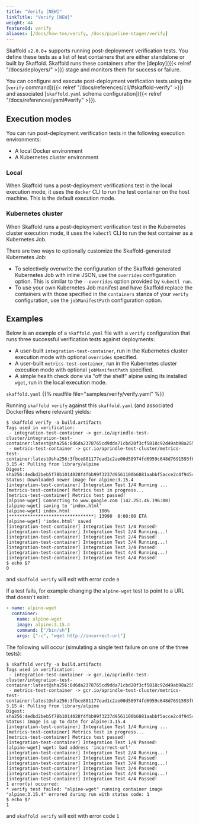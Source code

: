 ```yaml
---
title: "Verify [NEW]"
linkTitle: "Verify [NEW]"
weight: 44
featureId: verify
aliases: [/docs/how-tos/verify, /docs/pipeline-stages/verify]
---
```


Skaffold `v2.0.0`+ supports running post-deployment verification tests. You define these tests as a list of test containers that are either standalone or built by Skaffold. Skaffold runs these containers after the [deploy]({{< relref "/docs/deployers/" >}}) stage and monitors them for success or failure.

You can configure and execute post-deployment verification tests using the [`verify` command]({{< relref "/docs/references/cli/#skaffold-verify" >}}) and associated [`skaffold.yaml` schema configuration]({{< relref "/docs/references/yaml#verify" >}}).

## Execution modes

You can run post-deployment verification tests in the following execution environments:

* A local Docker environment
* A Kubernetes cluster environment

### Local

When Skaffold runs a post-deployment verifications test in the local execution mode, it uses the `docker` CLI to run the test container on the host machine. This is the default execution mode.

### Kubernetes cluster

When Skaffold runs a post-deployment verification test in the Kubernetes cluster execution mode, it uses the `kubectl` CLI to run the test container as a Kubernetes Job.

There are two ways to optionally customize the Skaffold-generated Kubernetes Job:

* To selectively overwrite the configuration of the Skaffold-generated Kubernetes Job with inline JSON, use the `overrides` configuration option. This is similar to the `--overrides` option provided by `kubectl run`.
* To use your own Kubernetes Job manifest and have Skaffold replace the containers with those specified in the `containers` stanza of your `verify` configuration, use the `jobManifestPath` configuration option.

## Examples

Below is an example of a `skaffold.yaml` file with a `verify` configuration that runs three successful verification tests against deployments:

* A user-built `integration-test-container`, run in the Kubernetes cluster execution mode with optional `overrides` specified.
* A user-built `metrics-test-container`, run in the Kubernetes cluster execution mode with optional `jobManifestPath` specified.
* A simple health check done via "off the shelf" alpine using its installed `wget`, run in the local execution mode.

`skaffold.yaml`
{{% readfile file="samples/verify/verify.yaml" %}}


Running `skaffold verify` against this `skaffold.yaml` (and associated Dockerfiles where relevant) yields:
``` console
$ skaffold verify -a build.artifacts 
Tags used in verification:
 - integration-test-container -> gcr.io/aprindle-test-cluster/integration-test-container:latest@sha256:6d6da2378765cd9dda71cbd20f3cf5818c92d49ab98a2554de12d034613dfa6a
 - metrics-test-container -> gcr.io/aprindle-test-cluster/metrics-test-container:latest@sha256:3fbce881177ead1c2ae00d58974fd6959c648d7691593f6448892c04139355f7
3.15.4: Pulling from library/alpine
Digest: sha256:4edbd2beb5f78b1014028f4fbb99f3237d9561100b6881aabbf5acce2c4f9454
Status: Downloaded newer image for alpine:3.15.4
[integration-test-container] Integration Test 1/4 Running ...
[metrics-test-container] Metrics test in progress...
[metrics-test-container] Metrics test passed!
[alpine-wget] Connecting to www.google.com (142.251.46.196:80)
[alpine-wget] saving to 'index.html'
[alpine-wget] index.html           100% |********************************| 13990  0:00:00 ETA
[alpine-wget] 'index.html' saved
[integration-test-container] Integration Test 1/4 Passed!
[integration-test-container] Integration Test 2/4 Running...!
[integration-test-container] Integration Test 2/4 Passed!
[integration-test-container] Integration Test 3/4 Running...!
[integration-test-container] Integration Test 3/4 Passed!
[integration-test-container] Integration Test 4/4 Running...!
[integration-test-container] Integration Test 4/4 Passed!
$ echo $?
0
```
and `skaffold verify` will exit with error code `0`

If a test fails, for example changing the `alpine-wget` test to point to a URL that doesn't exist:
```yaml
- name: alpine-wget
  container:
    name: alpine-wget
    image: alpine:3.15.4
    command: ["/bin/sh"]
    args: ["-c", "wget http://incorrect-url"]
```

The following will occur (simulating a single test failure on one of the three tests):
```console
$ skaffold verify -a build.artifacts 
Tags used in verification:
 - integration-test-container -> gcr.io/aprindle-test-cluster/integration-test-container:latest@sha256:6d6da2378765cd9dda71cbd20f3cf5818c92d49ab98a2554de12d034613dfa6a
 - metrics-test-container -> gcr.io/aprindle-test-cluster/metrics-test-container:latest@sha256:3fbce881177ead1c2ae00d58974fd6959c648d7691593f6448892c04139355f7
3.15.4: Pulling from library/alpine
Digest: sha256:4edbd2beb5f78b1014028f4fbb99f3237d9561100b6881aabbf5acce2c4f9454
Status: Image is up to date for alpine:3.15.4
[integration-test-container] Integration Test 1/4 Running ...
[metrics-test-container] Metrics test in progress...
[metrics-test-container] Metrics test passed!
[integration-test-container] Integration Test 1/4 Passed!
[alpine-wget] wget: bad address 'incorrect-url'
[integration-test-container] Integration Test 2/4 Running...!
[integration-test-container] Integration Test 2/4 Passed!
[integration-test-container] Integration Test 3/4 Running...!
[integration-test-container] Integration Test 3/4 Passed!
[integration-test-container] Integration Test 4/4 Running...!
[integration-test-container] Integration Test 4/4 Passed!
1 error(s) occurred:
* verify test failed: "alpine-wget" running container image "alpine:3.15.4" errored during run with status code: 1
$ echo $?
1
```
and `skaffold verify` will exit with error code `1`